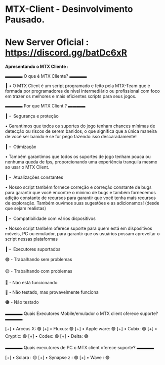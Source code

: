 # MTX-Client - Desinvolvimento Pausado.
# New Server Oficial : https://discord.gg/batDc6xR

**Apresentando o  MTX Cliente :**

**▬▬▬▬** O que é MTX Cliente? **▬▬▬▬**

**┃** • O MTX Client é um script programado e feito pela MTX-Team que é formada por programadores de nível intermediário ou profissional com foco em trazer os melhores e mais eficientes scripts para seus jogos.

**▬▬▬▬** Por que MTX Client ? **▬▬▬▬**

**┃・** Segurança e proteção

• Garantimos que todos os suportes do jogo tenham chances mínimas de detecção ou riscos de serem banidos, o que significa que a única maneira de você ser banido é se for pego fazendo isso descaradamente!

**┃・** Otimização

• Também garantimos que todos os suportes de jogo tenham pouca ou nenhuma queda de fps, proporcionando uma experiência tranquila mesmo ao usar o MTX Client.

**┃・** Atualizações constantes

• Nosso script também fornece correção e correção constante de bugs para garantir que você encontre o mínimo de bugs e também fornecemos adição constante de recursos para garantir que você tenha mais recursos de exploração. Também ouvimos suas sugestões e as adicionamos! (desde que sejam realistas)

**┃・** Compatibilidade com vários dispositivos

• Nosso script também oferece suporte para quem está em dispositivos móveis, PC ou emulador, para garantir que os usuários possam aproveitar o script nessas plataformas

**┃・** Executores suportados

🟢 - Trabalhando sem problemas

🟡 - Trabalhando com problemas

🔴 - Não está funcionando

🔵 - Não testado, mas provavelmente funciona

🟠 - Não testado


**▬▬▬▬** Quais Executores Mobile/emulador o MTX client oferece suporte? **▬▬▬▬**

[+] • Arceus X: 🟢
[+] • Fluxus: 🟢
[+] • Apple ware: 🟢
[+] • Cubix: 🟢
[+] • Cryptic: 🟢
[+] • Codex: 🟢
[+] • Delta: 🟢


**▬▬▬▬** Quais executores de PC o MTX client oferece suporte? **▬▬▬▬**

[+] • Solara : 🟡
[+] • Synapse z : 🟢
[+] • Wave : 🟢
